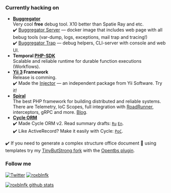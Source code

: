 ### Currently hacking on

- **[Buggregator](https://github.com/buggregator)**  
  Very cool **free** debug tool. X10 better than Spatie Ray and etc.  
 ✔️ [Buggregator Server](https://github.com/buggregator/server) — docker image that includes web page with all bebug tools (var-dump, logs, exceptions, mail trap and tracing!)  
 ✔️ [Buggregator Trap](https://github.com/buggregator/trap) — debug helpers, CLI-server with console and web UI.
- **Temporal [PHP-SDK](https://github.com/temporalio/sdk-php)**  
  Scalable and reliable runtime for durable function executions (Workflows).
- **[Yii 3](https://github.com/yiisoft) Framework**  
  Release is comming.  
 ✔️ Made the [Injector](https://github.com/yiisoft/injector) — an independent package from Yii Software. Try it!
- **[Spiral](https://github.com/spiral)**  
  The best PHP framework for building distributed and reliable systems. There are Telemetry, IoC Scopes, full integration with [RoadRunner](https://github.com/roadrunner-server/roadrunner),
  interceptors, gRPC and more. [Blog](https://spiral.dev/blog).
- **[Cycle ORM](https://github.com/cycle/orm)**  
 ✔️ Made Cycle ORM v2.
  Read summary drafts:
  [`Ru`](https://gist.github.com/roxblnfk/e86fa6c591921b19dd8b9afaa1afd7cf)
  [`En`](https://gist.github.com/roxblnfk/c6dbd42ac2a45d60eca43a2e13388ffa).  
 ✔️ Like ActiveRecord? Make it easily with Cycle: [`PoC`](https://github.com/roxblnfk/cycle-active-record).

 ✔️ If you need to generate a complex structure office document 📄 using templates try my
[TinyButStrong fork](https://github.com/roxblnfk/tinybutstrong) with the
[Opentbs plugin](https://github.com/Skrol29/opentbs).


### Follow me

[![Twitter](https://img.shields.io/badge/-Follow-black?style=flat-square&logo=X)](https://twitter.com/roxblnfk)
[![roxblnfk](https://img.shields.io/endpoint.svg?url=https%3A%2F%2Fshieldsio-patreon.vercel.app%2Fapi%3Fusername%3Droxblnfk%26type%3Dpatrons%26suffix%3Dreaders&style=flat)](https://patreon.com/roxblnfk)


<!--
**roxblnfk/roxblnfk** is a ✨ _special_ ✨ repository because its `README.md` (this file) appears on your GitHub profile.

Here are some ideas to get you started:

- 🔭 I’m currently working on ...
- 🌱 I’m currently learning ...
- 👯 I’m looking to collaborate on ...
- 🤔 I’m looking for help with ...
- 💬 Ask me about ...
- 📫 How to reach me: ...
- 😄 Pronouns: ...
- ⚡ Fun fact: ...
-->

[![roxblnfk github stats](https://github-readme-stats.vercel.app/api?username=roxblnfk&include_all_commits=true&count_private=true&show_icons=true&line_height=20&title_color=FFFFFF&icon_color=FFFFFF&text_color=AAAAAA&bg_color=0D1117&layout=compact&hide_title=true)](https://github.com/anuraghazra/github-readme-stats)

<!--
[![Codersrank widget](https://cr-ss-service.azurewebsites.net/api/ScreenShot?widget=summary&username=roxblnfk&layout=horizontal&width=240&badges=3&branding=false&style=--header-bg-color:%23111;--border-radius:10px;--name-font-size:0.8em;--rank-font-size:0.5em;--bg-color:%23222;--badge-bg-color:%23111;--badge-text-color:%23aaa)](https://profile.codersrank.io/user/roxblnfk/)
-->
